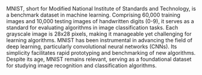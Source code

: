 MNIST, short for Modified National Institute of Standards and Technology, is a benchmark dataset in machine learning.
Comprising 60,000 training images and 10,000 testing images of handwritten digits (0-9), it serves as a standard for evaluating algorithms in image classification tasks.
Each grayscale image is 28x28 pixels, making it manageable yet challenging for learning algorithms. MNIST has been instrumental in advancing the field of 
deep learning, particularly convolutional neural networks (CNNs). Its simplicity facilitates rapid prototyping and benchmarking of new algorithms.
Despite its age, MNIST remains relevant, serving as a foundational dataset for studying image recognition and classification algorithms.
